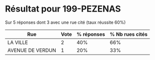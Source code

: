 # Résultat pour 199-PEZENAS

Sur 5 réponses dont 3 avec une rue cité (taux réussite 60%)

| Rue | Vote | % réponses | % Nb rues cités|
|-----|------|------------|----------------|
| LA VILLE | 2 | 40% | 66%|
| AVENUE DE VERDUN | 1 | 20% | 33%|
